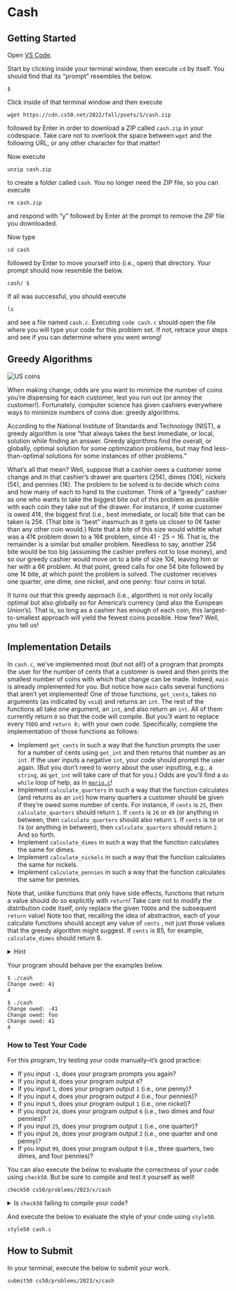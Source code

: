 # Cash

## Getting Started

Open [VS Code](https://code.cs50.io/).

Start by clicking inside your terminal window, then execute `cd` by itself. You should find that its “prompt” resembles the below.

```
$
```

Click inside of that terminal window and then execute

```
wget https://cdn.cs50.net/2022/fall/psets/1/cash.zip
```

followed by Enter in order to download a ZIP called `cash.zip` in your codespace. Take care not to overlook the space between `wget` and the following URL, or any other character for that matter!

Now execute

```
unzip cash.zip
```

to create a folder called `cash`. You no longer need the ZIP file, so you can execute

```
rm cash.zip
```

and respond with “y” followed by Enter at the prompt to remove the ZIP file you downloaded.

Now type

```
cd cash
```

followed by Enter to move yourself into (i.e., open) that directory. Your prompt should now resemble the below.

```
cash/ $
```

If all was successful, you should execute

```
ls
```

and see a file named `cash.c`. Executing `code cash.c` should open the file where you will type your code for this problem set. If not, retrace your steps and see if you can determine where you went wrong!

## Greedy Algorithms

![US coins](https://cs50.harvard.edu/x/2023/psets/1/cash/coins.jpg)

When making change, odds are you want to minimize the number of coins you’re dispensing for each customer, lest you run out (or annoy the customer!). Fortunately, computer science has given cashiers everywhere ways to minimize numbers of coins due: greedy algorithms.

According to the National Institute of Standards and Technology (NIST), a greedy algorithm is one “that always takes the best immediate, or local, solution while finding an answer. Greedy algorithms find the overall, or globally, optimal solution for some optimization problems, but may find less-than-optimal solutions for some instances of other problems.”

What’s all that mean? Well, suppose that a cashier owes a customer some change and in that cashier’s drawer are quarters (25¢), dimes (10¢), nickels (5¢), and pennies (1¢). The problem to be solved is to decide which coins and how many of each to hand to the customer. Think of a “greedy” cashier as one who wants to take the biggest bite out of this problem as possible with each coin they take out of the drawer. For instance, if some customer is owed 41¢, the biggest first (i.e., best immediate, or local) bite that can be taken is 25¢. (That bite is “best” inasmuch as it gets us closer to 0¢ faster than any other coin would.) Note that a bite of this size would whittle what was a 41¢ problem down to a 16¢ problem, since 41 - 25 = 16. That is, the remainder is a similar but smaller problem. Needless to say, another 25¢ bite would be too big (assuming the cashier prefers not to lose money), and so our greedy cashier would move on to a bite of size 10¢, leaving him or her with a 6¢ problem. At that point, greed calls for one 5¢ bite followed by one 1¢ bite, at which point the problem is solved. The customer receives one quarter, one dime, one nickel, and one penny: four coins in total.

It turns out that this greedy approach (i.e., algorithm) is not only locally optimal but also globally so for America’s currency (and also the European Union’s). That is, so long as a cashier has enough of each coin, this largest-to-smallest approach will yield the fewest coins possible. How few? Well, you tell us!

## Implementation Details

In `cash.c`, we’ve implemented most (but not all!) of a program that prompts the user for the number of cents that a customer is owed and then prints the smallest number of coins with which that change can be made. Indeed, `main` is already implemented for you. But notice how `main` calls several functions that aren’t yet implemented! One of those functions, `get_cents`, takes no arguments (as indicated by `void`) and returns an `int`. The rest of the functions all take one argument, an `int`, and also return an `int`. All of them currently return `0` so that the code will compile. But you’ll want to replace every `TODO` and `return 0;` with your own code. Specifically, complete the implementation of those functions as follows:

- Implement `get_cents` in such a way that the function prompts the user for a number of cents using `get_int` and then returns that number as an `int`. If the user inputs a negative `int`, your code should prompt the user again. (But you don’t need to worry about the user inputting, e.g., a `string`, as `get_int` will take care of that for you.) Odds are you’ll find a `do while` loop of help, as in [`mario.c`](https://cdn.cs50.net/2022/fall/lectures/1/src1/mario8.c?highlight)!
- Implement `calculate_quarters` in such a way that the function calculates (and returns as an `int`) how many quarters a customer should be given if they’re owed some number of cents. For instance, if `cents` is `25`, then `calculate_quarters` should return `1`. If `cents` is `26` or `49` (or anything in between, then `calculate_quarters` should also return `1`. If `cents` is `50` or `74` (or anything in between), then `calculate_quarters` should return `2`. And so forth.
- Implement `calculate_dimes` in such a way that the function calculates the same for dimes.
- Implement `calculate_nickels` in such a way that the function calculates the same for nickels.
- Implement `calculate_pennies` in such a way that the function calculates the same for pennies.

Note that, unlike functions that only have side effects, functions that return a value should do so explicitly with `return`! Take care not to modify the distribution code itself, only replace the given `TODO`s and the subsequent `return` value! Note too that, recalling the idea of abstraction, each of your calculate functions should accept any value of `cents` , not just those values that the greedy algorithm might suggest. If `cents` is 85, for example, `calculate_dimes` should return 8.

<details><summary>Hint</summary><ul>
  <li data-marker="*">Recall that there are several sample programs in Week 1’s <a href="https://cdn.cs50.net/2022/fall/lectures/1/src1/">Source Code</a> that illustrate how functions can return a value.</li>
</ul></details>

Your program should behave per the examples below.

```
$ ./cash
Change owed: 41
4
```
```
$ ./cash
Change owed: -41
Change owed: foo
Change owed: 41
4
```

### How to Test Your Code

For this program, try testing your code manually–it’s good practice:

- If you input `-1`, does your program prompts you again?
- If you input `0`, does your program output `0`?
- If you input `1`, does your program output `1` (i.e., one penny)?
- If you input `4`, does your program output `4` (i.e., four pennies)?
- If you input `5`, does your program output `1` (i.e., one nickel)?
- If you input `24`, does your program output `6` (i.e., two dimes and four pennies)?
- If you input `25`, does your program output `1` (i.e., one quarter)?
- If you input `26`, does your program output `2` (i.e., one quarter and one penny)?
- If you input `99`, does your program output `9` (i.e., three quarters, two dimes, and four pennies)?

You can also execute the below to evaluate the correctness of your code using `check50`. But be sure to compile and test it yourself as well!

```
check50 cs50/problems/2023/x/cash
```

<details><summary>Is <code>check50</code> failing to compile your code?</summary><p>Be sure you have only modified those parts of the program marked as <code class="language-plaintext highlighter-rouge">TODO</code>.  If you modify the <code class="language-plaintext highlighter-rouge">main</code> function or add any global variables, for example, your code may <strong>fail to compile</strong>.  <code class="language-plaintext highlighter-rouge">check50</code> will test your five functions independently, beyond just checking for the final answer.</p></details>

And execute the below to evaluate the style of your code using `style50`.

```
style50 cash.c
```

## How to Submit

In your terminal, execute the below to submit your work.

```
submit50 cs50/problems/2023/x/cash
```